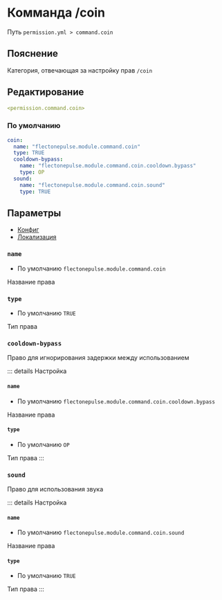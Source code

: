 # Комманда /coin
Путь `permission.yml > command.coin`

## Пояснение
Категория, отвечающая за настройку прав `/coin`

## Редактирование
```yaml
<permission.command.coin>
```

### По умолчанию
```yaml
coin:
  name: "flectonepulse.module.command.coin"
  type: TRUE
  cooldown-bypass:
    name: "flectonepulse.module.command.coin.cooldown.bypass"
    type: OP
  sound:
    name: "flectonepulse.module.command.coin.sound"
    type: TRUE
```

## Параметры

- [Конфиг](/ru/command/coin/)
- [Локализация](/ru/localizations/ru_ru/command/coin/)

### `name`
- По умолчанию `flectonepulse.module.command.coin`

Название права

### `type`
- По умолчанию `TRUE`

Тип права

### `cooldown-bypass`

Право для игнорирования задержки между использованием

::: details Настройка
#### `name`
- По умолчанию `flectonepulse.module.command.coin.cooldown.bypass`

Название права

#### `type`
- По умолчанию `OP`

Тип права
:::

### `sound`

Право для использования звука

::: details Настройка
#### `name`
- По умолчанию `flectonepulse.module.command.coin.sound`

Название права

#### `type`
- По умолчанию `TRUE`

Тип права
:::

<!--@include: @/ru/parts/permission.md-->

